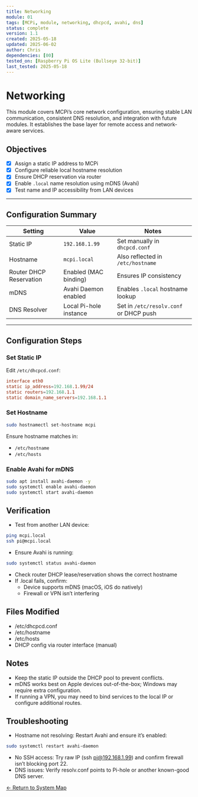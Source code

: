 ```yaml
---
title: Networking
module: 01
tags: [MCPi, module, networking, dhcpcd, avahi, dns]
status: complete
version: 1.1
created: 2025-05-18
updated: 2025-06-02
author: Chris
dependencies: [00]
tested_on: [Raspberry Pi OS Lite (Bullseye 32-bit)]
last_tested: 2025-05-18
---
```


# Networking

This module covers MCPi’s core network configuration, ensuring stable LAN communication, consistent DNS resolution, and integration with future modules. It establishes the base layer for remote access and network-aware services.

## Objectives

- [x] Assign a static IP address to MCPi
- [x] Configure reliable local hostname resolution
- [x] Ensure DHCP reservation via router
- [x] Enable `.local` name resolution using mDNS (Avahi)
- [x] Test name and IP accessibility from LAN devices

---

## Configuration Summary

| Setting                  | Value                  | Notes                                  |
|--------------------------|------------------------|----------------------------------------|
| Static IP                | `192.168.1.99`         | Set manually in `dhcpcd.conf`          |
| Hostname                 | `mcpi.local`           | Also reflected in `/etc/hostname`      |
| Router DHCP Reservation  | Enabled (MAC binding)  | Ensures IP consistency                 |
| mDNS                     | Avahi Daemon enabled   | Enables `.local` hostname lookup       |
| DNS Resolver             | Local Pi-hole instance | Set in `/etc/resolv.conf` or DHCP push|

---

## Configuration Steps

### Set Static IP
Edit `/etc/dhcpcd.conf`:
```conf
interface eth0
static ip_address=192.168.1.99/24
static routers=192.168.1.1
static domain_name_servers=192.168.1.1
```
### Set Hostname
```bash
sudo hostnamectl set-hostname mcpi
```
Ensure hostname matches in:
- `/etc/hostname`
- `/etc/hosts`
### Enable Avahi for mDNS
```bash
sudo apt install avahi-daemon -y
sudo systemctl enable avahi-daemon
sudo systemctl start avahi-daemon
```

## Verification
- Test from another LAN device:
```bash
ping mcpi.local
ssh pi@mcpi.local
```
- Ensure Avahi is running:
```bash
sudo systemctl status avahi-daemon
```
- Check router DHCP lease/reservation shows the correct hostname
- If .local fails, confirm:
    - Device supports mDNS (macOS, iOS do natively)
    - Firewall or VPN isn’t interfering

## Files Modified
- /etc/dhcpcd.conf
- /etc/hostname
- /etc/hosts
- DHCP config via router interface (manual)

## Notes
- Keep the static IP outside the DHCP pool to prevent conflicts.
- mDNS works best on Apple devices out-of-the-box; Windows may require extra configuration.
- If running a VPN, you may need to bind services to the local IP or configure additional routes.

## Troubleshooting
- Hostname not resolving: Restart Avahi and ensure it’s enabled:
```bash
sudo systemctl restart avahi-daemon
```
- No SSH access: Try raw IP (ssh pi@192.168.1.99) and confirm firewall isn’t blocking port 22.
- DNS issues: Verify resolv.conf points to Pi-hole or another known-good DNS server.

[← Return to System Map](../MCPi_systemMap.md)
